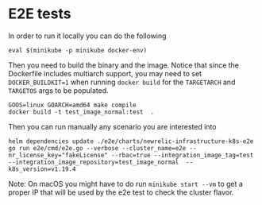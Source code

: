 # E2E tests

In order to run it locally you can do the following
```shell
eval $(minikube -p minikube docker-env)
```

Then you need to build the binary and the image. Notice that  since the Dockerfile includes multiarch
support, you may need to set `DOCKER_BUILDKIT=1` when running `docker build` for the `TARGETARCH`
and `TARGETOS` args to be populated.
```shell
GOOS=linux GOARCH=amd64 make compile
docker build -t test_image_normal:test  .
```

Then you can run manually any scenario you are interested into
```shell
helm dependencies update ./e2e/charts/newrelic-infrastructure-k8s-e2e
go run e2e/cmd/e2e.go --verbose --cluster_name=e2e --nr_license_key="fakeLicense" --rbac=true --integration_image_tag=test --integration_image_repository=test_image_normal  --k8s_version=v1.19.4
```

Note: On macOS you might have to do run `minikube start --vm` to get a proper IP that will be used by the e2e test to check the cluster flavor. 